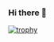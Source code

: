 ### Hi there 👋

[![trophy](https://github-profile-trophy.vercel.app/?username=around-forest&theme=onedark)](https://github.com/ryo-ma/github-profile-trophy)

<!--
**aroundforest/Aroundforest** is a ✨ _special_ ✨ repository because its `README.md` (this file) appears on your GitHub profile.

Here are some ideas to get you started:

- 🔭 I’m currently working on ...
- 🌱 I’m currently learning ...
- 👯 I’m looking to collaborate on ...
- 🤔 I’m looking for help with ...
- 💬 Ask me about ...
- 📫 How to reach me: ...
- 😄 Pronouns: ...
- ⚡ Fun fact: ...
-->
